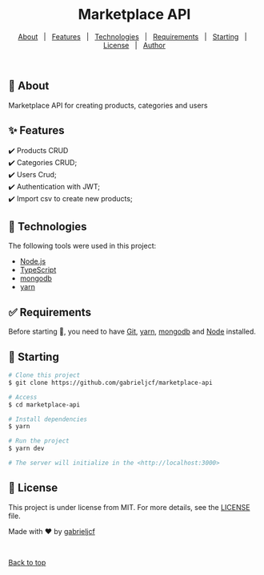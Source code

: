 <div align="center" id="top"> 
  &#xa0;
  <!-- <a href="https://createproducts.netlify.app">Demo</a> -->
</div>

<h1 align="center">Marketplace API</h1>

<p align="center">
  <!-- <img alt="Github issues" src="https://img.shields.io/github/issues/{{YOUR_GITHUB_USERNAME}}/create-products?color=56BEB8" /> -->

  <!-- <img alt="Github forks" src="https://img.shields.io/github/forks/{{YOUR_GITHUB_USERNAME}}/create-products?color=56BEB8" /> -->

  <!-- <img alt="Github stars" src="https://img.shields.io/github/stars/{{YOUR_GITHUB_USERNAME}}/create-products?color=56BEB8" /> -->
</p>

<!-- Status -->

<!-- <h4 align="center"> 
	🚧  Create Products 🚀 Under construction...  🚧
</h4> 

<hr> -->

<p align="center">
  <a href="#dart-about">About</a> &#xa0; | &#xa0; 
  <a href="#sparkles-features">Features</a> &#xa0; | &#xa0;
  <a href="#rocket-technologies">Technologies</a> &#xa0; | &#xa0;
  <a href="#white_check_mark-requirements">Requirements</a> &#xa0; | &#xa0;
  <a href="#checkered_flag-starting">Starting</a> &#xa0; | &#xa0;
  <a href="#memo-license">License</a> &#xa0; | &#xa0;
  <a href="https://github.com/{{YOUR_GITHUB_USERNAME}}" target="_blank">Author</a>
</p>

<br>

## :dart: About ##

Marketplace API for creating products, categories and users

## :sparkles: Features ##

:heavy_check_mark: Products CRUD\
:heavy_check_mark: Categories CRUD;\
:heavy_check_mark: Users Crud;\
:heavy_check_mark: Authentication with JWT;\
:heavy_check_mark: Import csv to create new products;

## :rocket: Technologies ##

The following tools were used in this project:

- [Node.js](https://nodejs.org/en/)
- [TypeScript](https://www.typescriptlang.org/)
- [mongodb](https://www.mongodb.com/)
- [yarn](https://yarnpkg.com/)

## :white_check_mark: Requirements ##

Before starting :checkered_flag:, you need to have [Git](https://git-scm.com), [yarn](https://yarnpkg.com/), [mongodb](https://www.mongodb.com) and [Node](https://nodejs.org/en/) installed.

## :checkered_flag: Starting ##

```bash
# Clone this project
$ git clone https://github.com/gabrieljcf/marketplace-api

# Access
$ cd marketplace-api

# Install dependencies
$ yarn

# Run the project
$ yarn dev

# The server will initialize in the <http://localhost:3000>
```

## :memo: License ##

This project is under license from MIT. For more details, see the [LICENSE](LICENSE.md) file.


Made with :heart: by <a href="https://github.com/gabrieljcf" target="_blank">gabrieljcf</a>

&#xa0;

<a href="#top">Back to top</a>
